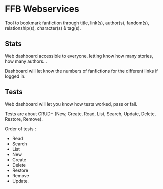 # FFB Webservices

Tool to bookmark fanfiction through title, link(s), author(s), fandom(s), relationship(s), character(s) & tag(s).

## Stats

Web dashboard accessible to everyone, letting know how many stories, how many authors...

Dashboard will let know the numbers of fanfictions for the different links if logged in.

## Tests

Web dashboard will let you know how tests worked, pass or fail.

Tests are about CRUD+ (New, Create, Read, List, Search, Update, Delete, Restore, Remove).

Order of tests :
- Read 
- Search 
- List 
- New 
- Create 
- Delete 
- Restore 
- Remove 
- Update.